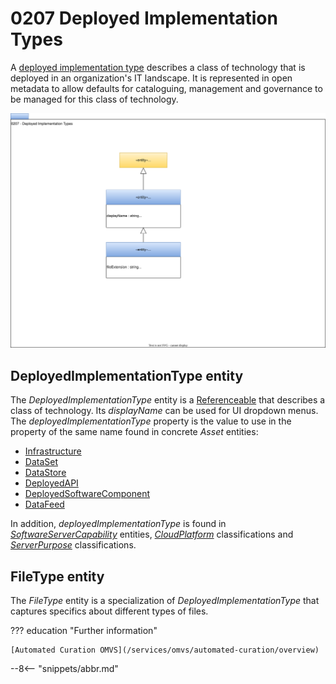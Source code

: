 <!-- SPDX-License-Identifier: CC-BY-4.0 -->
<!-- Copyright Contributors to the ODPi Egeria project. -->

# 0207 Deployed Implementation Types

A [deployed implementation type](/concepts/deployed-implementation-type) describes a class of technology that is deployed in an organization's IT landscape.  It is represented in open metadata to allow defaults for cataloguing, management and governance to be managed for this class of technology.


![UML](0207-Deployed-Implementation-Types.svg)


## DeployedImplementationType entity

The *DeployedImplementationType* entity is a [Referenceable](/types/0/0010-Base-Model) that describes a class of technology.  Its *displayName* can be used for UI dropdown menus.  The *deployedImplementationType* property is the value to use in the property of the same name found in concrete *Asset* entities:

* [Infrastructure](/types/0/0010-Base-Model)
* [DataSet](/types/0/0010-Base-Model)
* [DataStore](/types/2/0210-Data-Stores)
* [DeployedAPI](/types/2/0212-Deployed-APIs)
* [DeployedSoftwareComponent](/types/2/0215-Software-Components)
* [DataFeed](/types/2/0223-Events-and-Logs)

In addition, *deployedImplementationType* is found in [*SoftwareServerCapability*](/types/0/0042-Software-Capabilities) entities, [*CloudPlatform*](/types/0/0090-Cloud-Platforms-and-Services) classifications and [*ServerPurpose*](/types/0/0041-Server-Purpose) classifications. 

## FileType entity

The *FileType* entity is a specialization of *DeployedImplementationType* that captures specifics about different types of files.

??? education "Further information"

    [Automated Curation OMVS](/services/omvs/automated-curation/overview)
    
--8<-- "snippets/abbr.md"
 